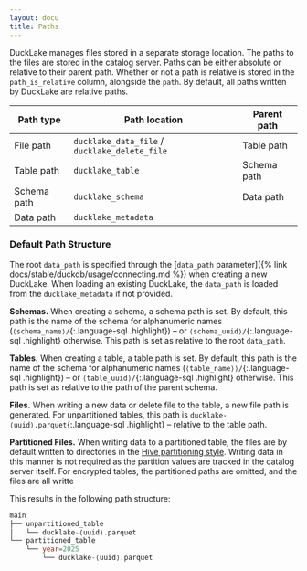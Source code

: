 ```yaml
---
layout: docu
title: Paths
---
```


DuckLake manages files stored in a separate storage location.
The paths to the files are stored in the catalog server.
Paths can be either absolute or relative to their parent path.
Whether or not a path is relative is stored in the `path_is_relative` column, alongside the `path`.
By default, all paths written by DuckLake are relative paths.

| Path type   | Path location                                 | Parent path |
| ----------- | --------------------------------------------- | ----------- |
| File path   | `ducklake_data_file` / `ducklake_delete_file` | Table path  |
| Table path  | `ducklake_table`                              | Schema path |
| Schema path | `ducklake_schema`                             | Data path   |
| Data path   | `ducklake_metadata`                           |             |

### Default Path Structure

The root `data_path` is specified through the [`data_path` parameter]({% link docs/stable/duckdb/usage/connecting.md %}) when creating a new DuckLake.
When loading an existing DuckLake, the `data_path` is loaded from the `ducklake_metadata` if not provided.

**Schemas.** When creating a schema, a schema path is set. By default, this path is the name of the schema for alphanumeric names (`⟨schema_name⟩/`{:.language-sql .highlight}) – or `⟨schema_uuid⟩/`{:.language-sql .highlight} otherwise.
This path is set as relative to the root `data_path`.

**Tables.** When creating a table, a table path is set. By default, this path is the name of the schema for alphanumeric names (`⟨table_name⟩⟩/`{:.language-sql .highlight}) – or `⟨table_uuid⟩/`{:.language-sql .highlight} otherwise.
This path is set as relative to the path of the parent schema.

**Files.** When writing a new data or delete file to the table, a new file path is generated.
For unpartitioned tables, this path is `ducklake-⟨uuid⟩.parquet`{:.language-sql .highlight} – relative to the table path.

**Partitioned Files.** When writing data to a partitioned table, the files are by default written to directories in the [Hive partitioning style](https://duckdb.org/docs/stable/data/partitioning/hive_partitioning#hive-partitioning).
Writing data in this manner is not required as the partition values are tracked in the catalog server itself.
For encrypted tables, the partitioned paths are omitted, and the files are all writte

This results in the following path structure:

```sql
main
├── unpartitioned_table
│   └── ducklake-⟨uuid⟩.parquet
└── partitioned_table
	└── year=2025
	    └── ducklake-⟨uuid⟩.parquet
```
